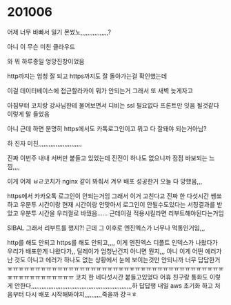 # 201006

어제 너무 바빠서 일기 몬썼노,,,,,,,,,,,,,,,,?

아니 이 무슨 미친 클라우드



와 뭐 하루종일 엉망진창이었음



http까지는 엄청 잘 되고 https까지도 잘 돌아가는걸 확인했는데

이걸 데이터베이스에 접근할라카이 뭐가 안되는거 그래서 또 새벽 늦게자고

아침부터 코치랑 강사님한테 물어보면서 디비는 ssl 필요없다 프론트만 잇음 될것같다 이렇게 말 들었음

아니 근데 하면 분명히 https에서도 카톡로그인이고 뭐고 다 잘돼야 되는거아님?

하 진자 미친,,,,,,,,,,,,,,,,,,,,,,,,,

진짜 이번주 내내 서버만 붙들고 있었는데 진전이 하나도 없으니까 점점 바보되는 느낌,,,,

이게 어제 ㅂㄹ코치가 nginx 같이 봐줘서 겨우 배포 성공한거 오늘 다 망했음,,,





https에서 카카오톡 로그인이 안되는거임 그래서 이거 고친다고 진짜 한 다섯시간 쌩쑈하고 우분투 시간이랑 현재 시간이랑 안맞아서 로그인이 안될수도있다는 서칭결과를 받았고 우분투 시간을 우리껄로 바꿨음...... 근데이걸 적용시킬라면 리부트해야된다는거임



SIBAL 그래서 리부트를 했지?! 근데 그 이후로 엔진엑스가 너무나 먹통인거임,,,

http를 해도 안되고 https를 해도 안되고,,,, 이게 엔진엑스 디폴트 인덱스가 나왔다가 우리가 배포한게 나왔다가,, 딜레이가 엄청난건지 아니면 뭔지,,, 아니 이게 어떤 에러가 난 것도 아니고 에러가 하나도 없는 상황에서 눈에 보이는것만 안되니까 너무 답답한거ㅠㅠㅠㅠㅠㅠㅠㅠㅠㅠㅠㅠㅠㅠㅠㅠㅠㅠㅠㅠㅠㅠㅠㅠㅠㅠㅠㅠㅠㅠㅠㅠㅠㅠㅠㅠㅠㅠㅠㅠㅠㅠㅠㅠㅠㅠㅠㅠㅠㅠㅠ 코치 한 네다섯시간 붙들고있었다 어휴 친구랑 통화도 이렇게 안한다,,,,,,,,,,,,,,,,,,,,,,,,,,,,,,,,,,,,,,,,,,,,,,,,,,,,,,,,,,하 답답행 내일 aws 초기화 하고 처음부터 다시 배포 시작해봐야지,,,,,,,,,,죽을까 걍ㅋㅎ